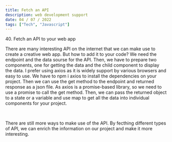 ```yaml
---
title: Fetch an API
description: web development support
date: 04 / 07 / 2022
tags: ["Tech", "Javascript"]
---
```


<p>40. Fetch an API to your web app</p>

<p>There are many interesting API on the internet that we can make use to create a creative web app. But how to add it to your code? We need the endpoint and the data sourse for the API. Then, we have to prepare two components, one for getting the data and the child component to display the data. I prefer using axios as it is widely support by various browsers and easy to use. We have to npm i axios to install the dependencies on your project. Then we can use the get method to the endpoint and returned response as a json file. As axios is a promise-based library, so we need to use a promise to call the get method. Then, we can pass the returned object to a state or a variable and use map to get all the data into individual components for your project. 
</p>
<br/>
<p>There are still more ways to make use of the API. By fecthing different types of API, we can enrich the information on our project and make it more interesting.
</p>
